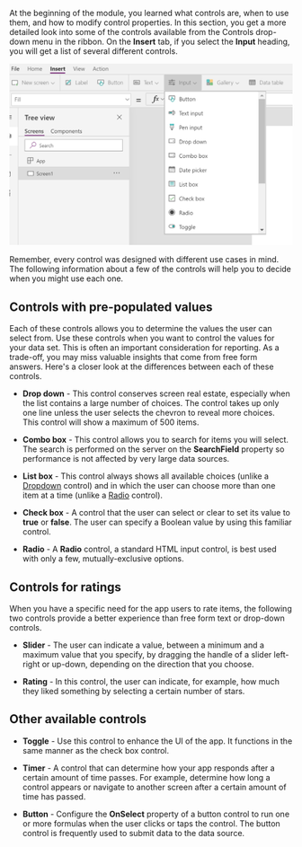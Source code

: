 At the beginning of the module, you learned what controls are, when to use them, and how to modify control properties. In this section, you get a more detailed look into some of the controls available from the Controls drop-down menu in the ribbon. On the **Insert** tab, if you select the **Input** heading, you will get a list of several different controls.

![Screenshot of Controls View from the insert tab in studio.](../media/controlsview.png)

Remember, every control was designed with different use cases in mind. The following information about a few of the controls will help you to decide when you might use each one.

Controls with pre-populated values
----------------------------------

Each of these controls allows you to determine the values the user can
select from. Use these controls when you want to control the values for
your data set. This is often an important consideration for reporting.
As a trade-off, you may miss valuable insights that come from free form
answers. Here's a closer look at the differences between each of these controls.

-   **Drop down** - This control conserves screen real estate,
    especially when the list contains a large number of choices. The
    control takes up only one line unless the user selects the chevron
    to reveal more choices. This control will show a maximum of 500
    items.

-   **Combo box** - This control allows you to search for items
    you will select. The search is performed on the server on the
    **SearchField** property so performance is not affected by very large
    data sources.

-   **List box** - This control always shows all available choices
    (unlike
    a [Dropdown](https://docs.microsoft.com/powerapps/maker/canvas-apps/controls/control-drop-down) control)
    and in which the user can choose more than one item at a time
    (unlike a
    [Radio](https://docs.microsoft.com/powerapps/maker/canvas-apps/controls/control-radio) control).

-   **Check box** - A control that the user can select or clear to set
    its value to **true** or **false**. The user can specify a Boolean
    value by using this familiar control.

-   **Radio** - A **Radio** control, a standard HTML input control, is
    best used with only a few, mutually-exclusive options.

Controls for ratings
--------------------

When you have a specific need for the app users to rate items, the
following two controls provide a better experience than free form text
or drop-down controls.

-   **Slider** - The user can indicate a value, between a minimum and a
    maximum value that you specify, by dragging the handle of a slider
    left-right or up-down, depending on the direction that you choose.

-   **Rating** - In this control, the user can indicate, for example, how
    much they liked something by selecting a certain number of stars.

Other available controls
------------------------

-   **Toggle** - Use this control to enhance the UI of the app. It
    functions in the same manner as the check box control.

-   **Timer** - A control that can determine how your app responds after
    a certain amount of time passes. For example, determine how long a
    control appears or navigate to another screen after a certain amount
    of time has passed.

-   **Button** - Configure the **OnSelect** property of a button control to
    run one or more formulas when the user clicks or taps the control.
    The button control is frequently used to submit data to the data
    source. 
